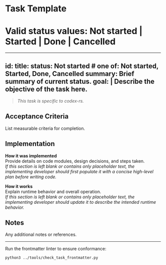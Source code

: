 # Task Template

# Valid status values: Not started | Started | Done | Cancelled

---
id: <NN>
title: <Task Title>
status: Not started  # one of: Not started, Started, Done, Cancelled
summary: Brief summary of current status.
goal: |
  Describe the objective of the task here.
---

> *This task is specific to codex-rs.*

## Acceptance Criteria

List measurable criteria for completion.

## Implementation
**How it was implemented**  
Provide details on code modules, design decisions, and steps taken.  
*If this section is left blank or contains only placeholder text, the implementing developer should first populate it with a concise high-level plan before writing code.*

**How it works**  
Explain runtime behavior and overall operation.  
*If this section is left blank or contains only placeholder text, the implementing developer should update it to describe the intended runtime behavior.*

## Notes

Any additional notes or references.

---
Run the frontmatter linter to ensure conformance:
```bash
python3 ../tools/check_task_frontmatter.py
```